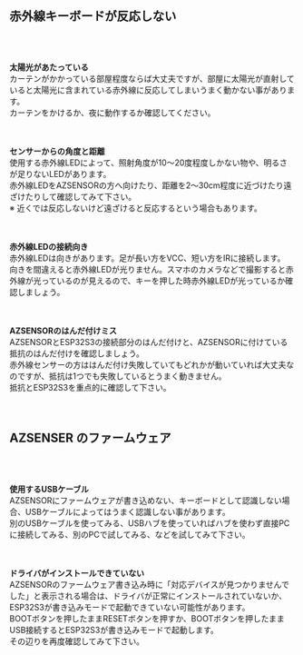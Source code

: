 ## 赤外線キーボードが反応しない
<br><br>

<b>太陽光があたっている</b><br>
カーテンがかかっている部屋程度ならば大丈夫ですが、部屋に太陽光が直射していると太陽光に含まれている赤外線に反応してしまいうまく動かない事があります。<br>
カーテンをかけるか、夜に動作するか確認してください。<br>
<br><br>


<b>センサーからの角度と距離</b><br>
使用する赤外線LEDによって、照射角度が10～20度程度しかない物や、明るさが足りないLEDがあります。<br>
赤外線LEDをAZSENSORの方へ向けたり、距離を2～30cm程度に近づけたり遠ざけたりして確認してみて下さい。<br>
※ 近くでは反応しないけど遠ざけると反応するという場合もあります。<br>
<br><br>


<b>赤外線LEDの接続向き</b><br>
赤外線LEDは向きがあります。足が長い方をVCC、短い方をIRに接続します。<br>
向きを間違えると赤外線LEDが光りません。スマホのカメラなどで撮影すると赤外線が光っているのが見えるので、キーを押した時赤外線LEDが光っているか確認しましょう。<br>
<br><br>

<b>AZSENSORのはんだ付けミス</b><br>
AZSENSORとESP32S3の接続部分のはんだ付けと、AZSENSORに付けている抵抗のはんだ付けを確認しましょう。<br>
赤外線センサーの方ははんだ付け失敗していてもどれかが動いていれば大丈夫なのですが、抵抗は1つでも失敗しているとうまく動きません。<br>
抵抗とESP32S3を重点的に確認して下さい。<br>
<br><br>


## AZSENSER のファームウェア
<br><br>

<b>使用するUSBケーブル</b><br>
AZSENSORにファームウェアが書き込めない、キーボードとして認識しない場合、USBケーブルによってはうまく認識しない事があります。<br>
別のUSBケーブルを使ってみる、USBハブを使っていればハブを使わず直接PCに接続してみる、別のPCで試してみる、などを試してみて下さい。<br>
<br><br>

<b>ドライバがインストールできていない</b><br>
AZSENSORのファームウェア書き込み時に「対応デバイスが見つかりませんでした」と表示される場合は、ドライバが正常にインストールされていないか、ESP32S3が書き込みモードで起動できていない可能性があります。<br>
BOOTボタンを押したままRESETボタンを押すか、BOOTボタンを押したままUSB接続するとESP32S3が書き込みモードで起動します。<br>
その辺りを再度確認してみて下さい。<br>
<br><br>





